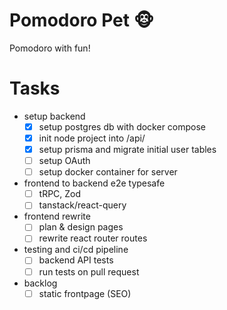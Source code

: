 # Pomodoro Pet 🐵
Pomodoro with fun!

# Tasks

- setup backend
  - [x] setup postgres db with docker compose
  - [x] init node project into /api/
  - [x] setup prisma and migrate initial user tables
  - [ ] setup OAuth
  - [ ] setup docker container for server
- frontend to backend e2e typesafe
  - [ ] tRPC, Zod
  - [ ] tanstack/react-query
- frontend rewrite
  - [ ] plan & design pages
  - [ ] rewrite react router routes
- testing and ci/cd pipeline
  - [ ] backend API tests
  - [ ] run tests on pull request
- backlog
  - [ ] static frontpage (SEO)
